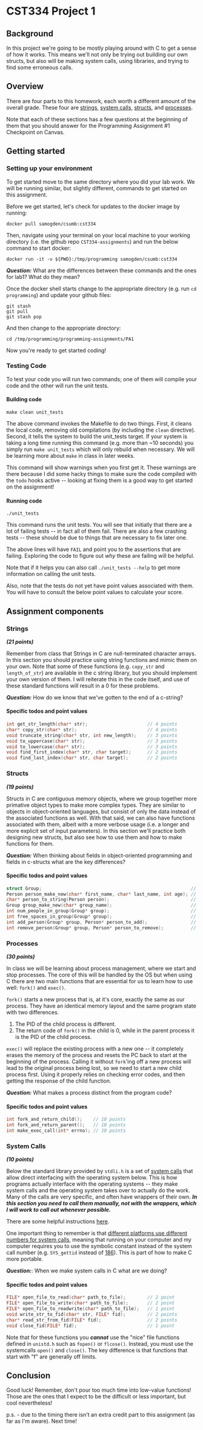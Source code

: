 # CST334 Project 1

## Background

In this project we're going to be mostly playing around with C to get a sense of how it works.
This means we'll not only be trying out building our own structs, but also will be making system calls, using libraries, and trying to find some erroneous calls.

## Overview

There are four parts to this homework, each worth a different amount of the overall grade.
These four are [strings](#strings), [system calls](#system-calls), [structs](#structs), and [processes](#processes).

Note that each of these sections has a few questions at the beginning of them that you should answer for the Programming Assignment #1 Checkpoint on Canvas.

## Getting started

### Setting up your environment

To get started move to the same directory where you did your lab work.
We will be running similar, but slightly different, commands to get started on this assignment.

Before we get started, let's check for updates to the docker image by running:
```shell
docker pull samogden/csumb:cst334
```

Then, navigate using your terminal on your local machine to your working directory (i.e. the github repo `CST334-assignments`) and run the below command to start docker:
```shell
docker run -it -v ${PWD}:/tmp/programming samogden/csumb:cst334
```

***Question:*** What are the differences between these commands and the ones for lab1?  What do they mean?


Once the docker shell starts change to the appropriate directory (e.g. run `cd programming`) and update your github files:
```shell
git stash
git pull
git stash pop
```

And then change to the appropriate directory:
```shell
cd /tmp/programming/programming-assignments/PA1
```

Now you're ready to get started coding!


### Testing Code

To test your code you will run two commands; one of them will compile your code and the other will run the unit tests.

#### Building code

```shell
make clean unit_tests
```
The above command invokes the Makefile to do two things.
First, it cleans the local code, removing old compilations (by including the `clean` directive).
Second, it tells the system to build the unit_tests target.
If your system is taking a long time running this command (e.g. more than ~10 seconds) you simply run `make unit_tests` which will only rebuild when necessary.
We will be learning more about `make` in class in later weeks.

This command will show warnings when you first get it.
These warnings are there because I did some hacky things to make sure the code compiled with the `todo` hooks active -- looking at fixing them is a good way to get started on the assignment!

#### Running code

```shell
./unit_tests
```

This command runs the unit tests.
You will see that initially that there are a lot of failing tests -- in fact all of them fail.
There are also a few crashing tests -- these should be due to things that are necessary to fix later one.

The above lines will have `FAIL` and point you to the assertions that are failing.
Exploring the code to figure out _why_ these are failing will be helpful.

Note that if it helps you can also call `./unit_tests --help` to get more information on calling the unit tests.

Also, note that the tests do not yet have point values associated with them.
You will have to consult the below point values to calculate your score.

## Assignment components


### Strings 
***(21 points)***

Remember from class that Strings in C are null-terminated character arrays.
In this section you should practice using string functions and mimic them on your own.
Note that some of these functions (e.g. `copy_str` and `length_of_str`) are available in the c string library, but you should implement your own version of them.
I will reiterate this in the code itself, and use of these standard functions will result in a 0 for these problems.

***Question:*** How do we know that we've gotten to the end of a c-string?

#### Specific todos and point values

```c
int get_str_length(char* str);                      // 4 points
char* copy_str(char* str);                          // 4 points
void truncate_string(char* str, int new_length);    // 3 points
void to_uppercase(char* str);                       // 3 points
void to_lowercase(char* str);                       // 3 points
void find_first_index(char* str, char target);      // 2 points
void find_last_index(char* str, char target);       // 2 points
```

### Structs 
***(19 points)***

Structs in C are contiguous memory objects, where we group together more primative object types to make more complex types.
They are similar to objects in object-oriented languages, but consist of only the data instead of the associated functions as well.
With that said, we can also have functions associated with them, albeit with a more verbose usage (i.e. a longer and more explicit set of input parameters).
In this section we'll practice both designing new structs, but also see how to use them and how to make functions for them.

***Question:*** When thinking about fields in object-oriented programming and fields in c-structs what are the key differences?

#### Specific todos and point values

```c
struct Group;                                                       // 3 points
Person person_make_new(char* first_name, char* last_name, int age); // 3 points
char* person_to_string(Person person);                              // 2 points
Group group_make_new(char* group_name);                             // 3 points
int num_people_in_group(Group* group);                              // 2 points
int free_spaces_in_group(Group* group);                             // 2 points
int add_person(Group* group, Person* person_to_add);                // 3 points
int remove_person(Group* group, Person* person_to_remove);          // 1 point
```

### Processes 
***(30 points)***

In class we will be learning about process management, where we start and stop processes.
The core of this will be handled by the OS but when using C there are two main functions that are essential for us to learn how to use well: `fork()` and `exec()`.

`fork()` starts a new process that is, at it's core, exactly the same as our process.
They have an identical memory layout and the same program state with two differences.
1. The PID of the child process is different.
2. The return code of `fork()` in the child is 0, while in the parent process it is the PID of the child process.

`exec()` will replace the existing process with a new one -- it completely erases the memory of the process and resets the PC back to start at the beginning of the process.
Calling it without `fork`'ing off a new process will lead to the original process being lost, so we need to start a new child process first.
Using it properly relies on checking error codes, and then getting the response of the child function.

***Question:*** What makes a process distinct from the program code?

#### Specific todos and point values

```c
int fork_and_return_child();    // 10 points
int fork_and_return_parent();   // 10 points
int make_exec_call(int* errno); // 10 points
```


### System Calls 
***(10 points)***

Below the standard library provided by `stdli.h` is a set of [system calls](https://man7.org/linux/man-pages/man2/syscalls.2.html) that allow direct interfacing with the operating system below.
This is how programs actually interface with the operating systems -- they make system calls and the operating system takes over to actually do the work.
Many of the calls are very specific, and often have wrappers of their own.
***In this section you need to call them manually, not with the wrappers, which I will work to call out whenever possible.***

There are some helpful instructions [here](https://jameshfisher.com/2018/02/19/how-to-syscall-in-c/).

One important thing to remember is that [different platforms use different numbers for system calls](https://stackoverflow.com/a/30291003), meaning that running on your computer and my computer requires you to use the symbolic constant instead of the system call number (e.g. `SYS_gettid` instead of [186](https://www.mail-archive.com/osv-dev@googlegroups.com/msg06206.html)).
This is part of how to make C more portable.

***Question:***: When we make system calls in C what are we doing?

#### Specific todos and point values

```c
FILE* open_file_to_read(char* path_to_file);        // 2 point
FILE* open_file_to_write(char* path_to_file);       // 2 point
FILE* open_file_to_readwrite(char* path_to_file);   // 1 point
void write_str_to_fid(char* str, FILE* fid);        // 2 points
char* read_str_from_fid(FILE* fid);                 // 2 points
void close_fid(FILE* fid);                          // 1 point
```

Note that for these functions you ***cannot*** use the "nice" file functions defined in `unistd.h` such as `fopen()` or `flcose()`.
Instead, you must use the systemcalls `open()` and `close()`.
The key difference is that functions that start with "f" are generally off limits.


## Conclusion

Good luck!
Remember, don't pour too much time into low-value functions!
Those are the ones that I expect to be the difficult or less important, but cool nevertheless!

p.s. - due to the timing there isn't an extra credit part to this assignment (as far as I'm aware).  Next time!

